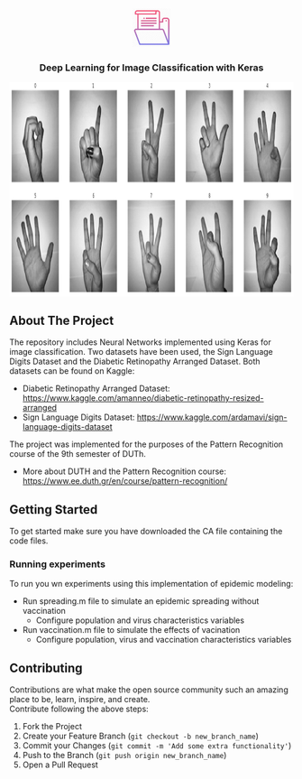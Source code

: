 <!-- PROJECT LOGO -->
<br />
<p align="center">
  <img src="https://github.com/DataMas/Deep-Learning-Image-Classification/blob/main/Images/file_icon.webp" alt="Logo" width="70" height="70">
  <h3 align="center">Deep Learning for Image Classification with Keras</h3>
</p>



<p align="center">
<img src="https://github.com/DataMas/Deep-Learning-Image-Classification/blob/main/Images/Digits_dataset.PNG" align="center" width="705" height="380" />
</p>


<!-- ABOUT THE PROJECT -->
## About The Project
The repository includes Neural Networks implemented using Keras for image classification. Two datasets have been used, the Sign Language Digits Dataset and the Diabetic Retinopathy Arranged Dataset. Both datasets can be found on Kaggle:
- Diabetic Retinopathy Arranged Dataset: https://www.kaggle.com/amanneo/diabetic-retinopathy-resized-arranged
- Sign Language Digits Dataset: https://www.kaggle.com/ardamavi/sign-language-digits-dataset

The project was implemented for the purposes of the Pattern Recognition course of the 9th semester of DUTh.
- More about DUTH and the Pattern Recognition course: https://www.ee.duth.gr/en/course/pattern-recognition/

<!-- GETTING STARTED -->
## Getting Started
To get started make sure you have downloaded the CA file containing the code files.

### Running experiments
To run you wn experiments using this implementation of epidemic modeling:
- Run spreading.m file to simulate an epidemic spreading without vaccination
  - Configure population and virus characteristics variables
- Run vaccination.m file to simulate the effects of vacination
  - Configure population, virus and vaccination characteristics variables

<!-- CONTRIBUTING -->
## Contributing

Contributions are what make the open source community such an amazing place to be, learn, inspire, and create.  
Contribute following the above steps:

1. Fork the Project
2. Create your Feature Branch (`git checkout -b new_branch_name`)
3. Commit your Changes (`git commit -m 'Add some extra functionality'`)
4. Push to the Branch (`git push origin new_branch_name`)
5. Open a Pull Request  
